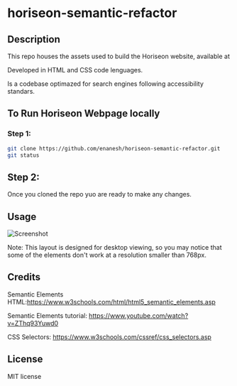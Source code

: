 # horiseon-semantic-refactor


## Description

This repo houses the assets used to build the Horiseon website, available at 

Developed in HTML and CSS code lenguages. 

Is a codebase optimazed for search engines following accessibility standars.


## To Run Horiseon Webpage locally 
 
### Step 1:

```sh
git clone https://github.com/enanesh/horiseon-semantic-refactor.git
git status 
```

## Step 2:
Once you cloned the repo yuo are ready to make any changes.

## Usage



![Screenshot](https://github.com/enanesh/horiseon-semantic-refactor/blob/main/Develop/assets/images/Screenshot.png)




Note: This layout is designed for desktop viewing, so you may notice that some of the elements don't work at a resolution smaller than 768px. 
    
    
    
 

## Credits

Semantic Elements HTML:https://www.w3schools.com/html/html5_semantic_elements.asp

Semantic Elements tutorial: https://www.youtube.com/watch?v=ZThq93Yuwd0

CSS Selectors: https://www.w3schools.com/cssref/css_selectors.asp


## License

MIT license 

